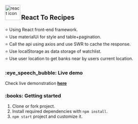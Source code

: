 <img align="left" src="https://user-images.githubusercontent.com/76579213/117249999-2bced200-ae60-11eb-9ed6-4dd549d9f6da.png" height="50" alt="react icon"/>
<h2>React To Recipes</h2>
<p>
⭐ Using React front-end framework.<br/> ⭐ Use materialUi for style and table+pagination.<br/> ⭐ Call the api using axios and use SWR to cache the response. <br/> ⭐ Use localStorage as data storage of watchlist.
 <br/> ⭐ Use user location to get banks near by users current location.
</p>
<h3>:eye_speech_bubble: Live demo</h3>
Check live demonstration <a href="https://bank-search.netlify.app/"><strong>here</strong></a>

<h3>:books: Getting started</h3>

1. Clone or fork project.
2. Install required dependencies with `npm install`.
3. `npm start` project and customize it.
